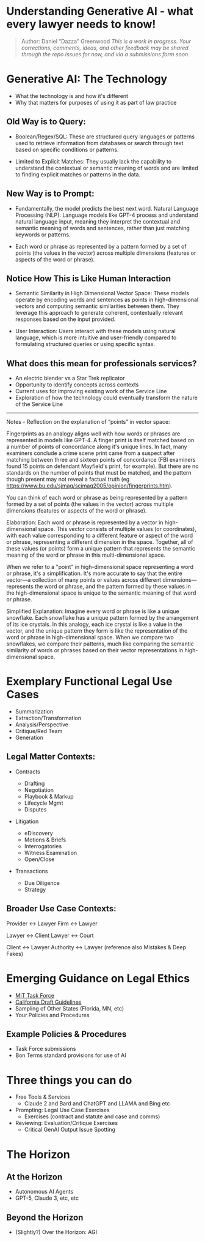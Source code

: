 # Understanding Generative AI - what every lawyer needs to know!

> Author: Daniel “Dazza” Greenwood
> *This is a work in progress.  Your corrections, comments, ideas, and other feedback may be shared through the repo issues for now, and via a submissions form soon.*


# Generative AI: The Technology

* What the technology is and how it's different
* Why that matters for purposes of using it as part of law practice 

## Old Way is to Query:

* Boolean/Regex/SQL: These are structured query languages or patterns used to retrieve information from databases or search through text based on specific conditions or patterns.

* Limited to Explicit Matches: They usually lack the capability to understand the contextual or semantic meaning of words and are limited to finding explicit matches or patterns in the data.

## New Way is to Prompt:

* Fundamentally, the model predicts the best next word. Natural Language Processing (NLP): Language models like GPT-4 process and understand natural language input, meaning they interpret the contextual and semantic meaning of words and sentences, rather than just matching keywords or patterns.

* Each word or phrase as represented by a pattern formed by a set of points (the values in the vector) across multiple dimensions (features or aspects of the word or phrase).

## Notice How This is Like Human Interaction

* Semantic Similarity in High Dimensional Vector Space: These models operate by encoding words and sentences as points in high-dimensional vectors and computing semantic similarities between them. They leverage this approach to generate coherent, contextually relevant responses based on the input provided.

* User Interaction: Users interact with these models using natural language, which is more intuitive and user-friendly compared to formulating structured queries or using specific syntax.

## What does this mean for professionals services?

* An electric blender vs a Star Trek replicator
* Opportunity to identify concepts across contexts
* Current uses for improving existing work of the Service Line
* Exploration of how the technology could eventually transform the nature of the Service Line

___

Notes - Reflection on the explanation of “points” in vector space:

Fingerprints as an analogy aligns well with how words or phrases are represented in models like GPT-4. A finger print is itself matched based on a number of points of concordance along it's unique lines.  In fact, many examiners conclude a crime scene print came from a suspect after matching between three and sixteen points of concordance (FBI examiners found 15 points on defendant Mayfield's print, for example). But there are no standards on the number of points that must be matched, and the pattern though present may not reveal a factual truth (eg https://www.bu.edu/sjmag/scimag2005/opinion/fingerprints.htm).

You can think of each word or phrase as being represented by a pattern formed by a set of points (the values in the vector) across multiple dimensions (features or aspects of the word or phrase).

Elaboration: Each word or phrase is represented by a vector in high-dimensional space. This vector consists of multiple values (or coordinates), with each value corresponding to a different feature or aspect of the word or phrase, representing a different dimension in the space. Together, all of these values (or points) form a unique pattern that represents the semantic meaning of the word or phrase in this multi-dimensional space.

When we refer to a "point" in high-dimensional space representing a word or phrase, it's a simplification. It's more accurate to say that the entire vector—a collection of many points or values across different dimensions—represents the word or phrase, and the pattern formed by these values in the high-dimensional space is unique to the semantic meaning of that word or phrase.

Simplified Explanation: Imagine every word or phrase is like a unique snowflake. Each snowflake has a unique pattern formed by the arrangement of its ice crystals. In this analogy, each ice crystal is like a value in the vector, and the unique pattern they form is like the representation of the word or phrase in high-dimensional space. When we compare two snowflakes, we compare their patterns, much like comparing the semantic similarity of words or phrases based on their vector representations in high-dimensional space.

# Exemplary Functional Legal Use Cases

* Summarization
* Extraction/Transformation
* Analysis/Perspective
* Critique/Red Team
* Generation

## Legal Matter Contexts:

* Contracts
	* Drafting
	* Negotiation
	* Playbook & Markup
	* Lifecycle Mgmt 
	* Disputes

* Litigation
	* eDiscovery
	* Motions & Briefs
	* Interrogatories
	* Witness Examination
	* Open/Close

* Transactions
	* Due Diligence
	* Strategy

## Broader Use Case Contexts:

Provider <-> Lawyer
Firm <-> Lawyer

Lawyer <-> Client
Lawyer <-> Court

Client <-> Lawyer
Authority <-> Lawyer (reference also Mistakes & Deep Fakes)

# Emerging Guidance on Legal Ethics

* [MIT Task Force](https://law.mit.edu/ai)
* [California Draft Guidelines](https://board.calbar.ca.gov/docs/agendaItem/Public/agendaitem1000031702.pdf)
* Sampling of Other States (Florida, MN, etc)
* Your Policies and Procedures 

## Example Policies & Procedures

* Task Force submissions
* Bon Terms standard provisions for use of AI

# Three things you can do

* Free Tools & Services
	* Claude 2 and Bard and ChatGPT and LLAMA and Bing etc
* Prompting: Legal Use Case Exercises
	* Exercises (contract and statute and case and comms)
* Reviewing: Evaluation/Critique Exercises
	* Critical GenAI Output Issue Spotting

# The Horizon

## At the Horizon

* Autonomous AI Agents
* GPT-5, Claude 3, etc, etc

## Beyond the Horizon

* (Slightly?) Over the Horizon: AGI
